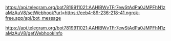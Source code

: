 https://api.telegram.org/bot7819911021:AAHlBWvTFr7ewStAdPa0JMPFhN1zaMzAuV8/setWebhook?url=https://eeb4-89-236-218-41.ngrok-free.app/api/bot_message


https://api.telegram.org/bot7819911021:AAHlBWvTFr7ewStAdPa0JMPFhN1zaMzAuV8/getWebhookInfo
